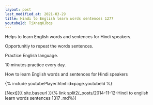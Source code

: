 ```yaml
---
layout: post
last_modified_at: 2021-03-29
title: Hindi to English learn words sentences 1277 
youtubeId: TiXneqOJbqs
---
```

 
 
Helps to learn English words and sentences for Hindi speakers.

Opportunitiy to repeat the words sentences. 

Practice English language. 
 
10 minutes practice every day. 
 
How to learn English words and sentences for Hindi speakers 
 
{% include youtubePlayer.html id=page.youtubeId %}
 
 
[Next]({{ site.baseurl }}{% link  split2/_posts/2014-11-12-Hindi to english learn words sentences 1317 .md%})
 
